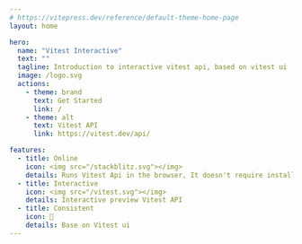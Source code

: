 ```yaml
---
# https://vitepress.dev/reference/default-theme-home-page
layout: home

hero:
  name: "Vitest Interactive"
  text: ""
  tagline: Introduction to interactive vitest api, based on vitest ui
  image: /logo.svg
  actions:
    - theme: brand
      text: Get Started
      link: /
    - theme: alt
      text: Vitest API
      link: https://vitest.dev/api/

features:
  - title: Online
    icon: <img src="/stackblitz.svg"></img>
    details: Runs Vitest Api in the browser, It doesn't require installing anything on your machine.
  - title: Interactive
    icon: <img src="/vitest.svg"></img>
    details: Interactive preview Vitest API
  - title: Consistent
    icon: 💪
    details: Base on Vitest ui
---
```



